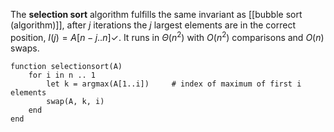 
The **selection sort** algorithm fulfills the same invariant as [[bubble sort (algorithm)]], after $j$ iterations the $j$ largest elements are in the correct position, $I(j) = A[n-j .. n] \checkmark$. It runs in $\Theta(n^{2})$ with $O(n^{2})$ comparisons and $O(n)$ swaps.

```
function selectionsort(A)
	for i in n .. 1
		let k = argmax(A[1..i])		# index of maximum of first i elements
		swap(A, k, i)
	end
end
```